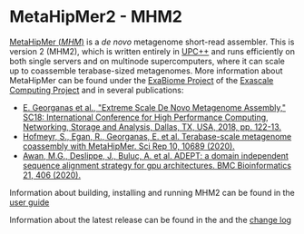# MetaHipMer2 - MHM2 #

[MetaHipMer (*MHM*)](https://sites.google.com/lbl.gov/exabiome/downloads?authuser=0) is a *de novo* metagenome short-read assembler. This is version 2 (MHM2), which is written entirely in
[UPC++](https://upcxx.lbl.gov) and runs efficiently on both single servers and on multinode supercomputers, where it can scale up to
coassemble terabase-sized metagenomes. More information about MetaHipMer can be found under the [ExaBiome Project](https://sites.google.com/lbl.gov/exabiome) 
of the [Exascale Computing Project](https://www.exascaleproject.org) and in several publications:

- [E. Georganas et al., "Extreme Scale De Novo Metagenome Assembly," SC18: International Conference for High Performance Computing, Networking, Storage and Analysis, Dallas, TX, USA, 2018, pp. 122-13.](https://ieeexplore.ieee.org/document/8665813)
- [Hofmeyr, S., Egan, R., Georganas, E. et al. Terabase-scale metagenome coassembly with MetaHipMer. Sci Rep 10, 10689 (2020).](https://www.nature.com/articles/s41598-020-67416-5#citeas)
- [Awan, M.G., Deslippe, J., Buluc, A. et al. ADEPT: a domain independent sequence alignment strategy for gpu architectures. BMC Bioinformatics 21, 406 (2020).](https://bmcbioinformatics.biomedcentral.com/articles/10.1186/s12859-020-03720-1#citeas)

Information about building, installing and running MHM2 can be found in the [user guide](docs/mhm_guide.md)

Information about the latest release can be found in the  and the [change log](ChangeLog.md)

